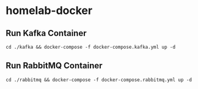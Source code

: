 # homelab-docker

## Run Kafka Container

`cd ./kafka && docker-compose -f docker-compose.kafka.yml up -d`

## Run RabbitMQ Container

`cd ./rabbitmq && docker-compose -f docker-compose.rabbitmq.yml up -d`
